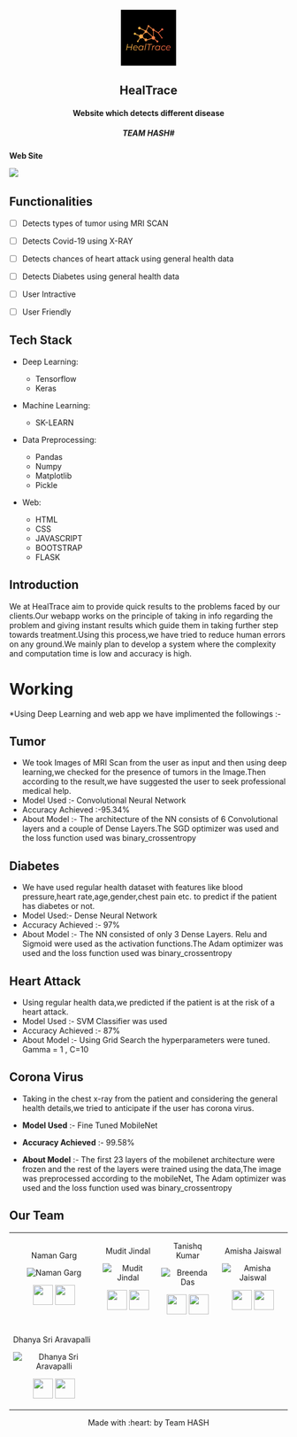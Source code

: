 <p align="center">
<a href="https://github.com/Namangarg110/Diagnoze/blob/master/static/images/logo3.png">
	<img src="https://github.com/Namangarg110/Diagnoze/blob/master/static/images/logo3.png" width=20%/>
</a>
	<h2 align="center"> HealTrace </h2>
	<h4 align="center"> Website which detects different disease</h4>
	<h5 align="center"> TEAM HASH# </h5>
</p>


__Web Site__

<img src="https://github.com/Namangarg110/Diagnoze/blob/master/static/images/screen-capture%20(online-video-cutter.com).gif" />


## Functionalities

- [ ]  Detects types of tumor using MRI SCAN 
- [ ]  Detects Covid-19 using X-RAY
- [ ]  Detects chances of heart attack using general health data 
- [ ]  Detects Diabetes using general health data
- [ ]  User Intractive 
- [ ]  User Friendly


## Tech Stack
* Deep Learning:
	-  Tensorflow
	-  Keras
	 
* Machine Learning:
	-  SK-LEARN

* Data Preprocessing:
	-  Pandas
	-  Numpy
	-  Matplotlib
	-  Pickle
	
* Web:
	-  HTML
	-  CSS
	-  JAVASCRIPT
	-  BOOTSTRAP
	-  FLASK

	

## Introduction
We at HealTrace aim to provide quick results to the problems faced by our clients.Our webapp works on the principle of taking in info regarding the problem and giving instant results which guide them in taking further step towards treatment.Using this process,we have tried to reduce human errors on any ground.We mainly plan to develop a system where the complexity and computation time is low and accuracy is high.

# Working
*Using Deep Learning and web app we have implimented the followings :- 

## Tumor
* We took Images of MRI Scan from the user as input and then using deep learning,we checked for the presence of tumors in the Image.Then according to the result,we have suggested the user to seek professional medical help.
* Model Used :- Convolutional Neural Network
* Accuracy Achieved :-95.34%
* About Model :- The architecture of the NN consists of 6 Convolutional layers and a couple of Dense Layers.The SGD optimizer was used and the loss function used was binary_crossentropy

## Diabetes
* We have used regular health dataset with features like blood pressure,heart rate,age,gender,chest pain etc. to predict if the patient has diabetes or not.
* Model Used:- Dense Neural Network
* Accuracy Achieved :- 97%
* About Model :- The NN consisted of only 3 Dense Layers. Relu and Sigmoid were used as the activation functions.The Adam optimizer was used and the loss function used was binary_crossentropy

## Heart Attack 
* Using regular health data,we predicted if the patient is at the risk of a heart attack.
* Model Used :- SVM Classifier was used
* Accuracy Achieved :- 87%
* About Model :- Using Grid Search the hyperparameters were tuned. Gamma = 1 , C=10


## Corona Virus 
* Taking in the chest x-ray from the patient and considering the general health details,we tried to anticipate if the user has corona virus.

* **Model Used** :- Fine Tuned MobileNet

* **Accuracy Achieved** :- 99.58%

* **About Model** :- The first 23 layers of the mobilenet architecture were frozen and the rest of the layers were trained using the data,The image was preprocessed according to the mobileNet, The Adam optimizer was used and the loss function used was binary_crossentropy





## Our Team 

<table>
<tr align="center">


<td>

Naman Garg

<p align="center">
<img src = "https://avatars.githubusercontent.com/u/40496687?s=400&u=aeba7754d8bba23a2ab9fb2d794cc316b2b6a84b&v=4"  height="120" alt="Naman Garg">
</p>
<p align="center">
<a href = "https://github.com/Namangarg110"><img src = "http://www.iconninja.com/files/241/825/211/round-collaboration-social-github-code-circle-network-icon.svg" width="36" height = "36"/></a>
<a href = "https://www.linkedin.com/in/naman-garg-3790b917a/">
<img src = "http://www.iconninja.com/files/863/607/751/network-linkedin-social-connection-circular-circle-media-icon.svg" width="36" height="36"/>
</a>
</p>
</td>


<td>

Mudit Jindal 

<p align="center">
<img src = "https://avatars.githubusercontent.com/u/60563356?s=400&u=09a4f1f24803e0bd5cdc674e0fa021ca791fe126&v=4"  height="120"
alt="Mudit Jindal">
</p>
<p align="center">
<a href = "https://github.com/mudit14224"><img src = "http://www.iconninja.com/files/241/825/211/round-collaboration-social-github-code-circle-network-icon.svg" width="36" height = "36"/></a>
<a href = "https://www.linkedin.com/in/mudit-jindal-40521a18b/">
<img src = "http://www.iconninja.com/files/863/607/751/network-linkedin-social-connection-circular-circle-media-icon.svg" width="36" height="36"/>
</a>
</p>
</td>



<td>

Tanishq Kumar

<p align="center">
<img src = "https://avatars.githubusercontent.com/u/66270248?s=400&u=970a9ef7dcdc609ab393c89d5bef50fb63380af5&v=4"  height="120" alt="Breenda Das">
</p>
<p align="center">
<a href = "https://github.com/tanishq20"><img src = "http://www.iconninja.com/files/241/825/211/round-collaboration-social-github-code-circle-network-icon.svg" width="36" height = "36"/></a>
<a href = "https://www.linkedin.com/in/tanishq-kumar-b03a52194/">
<img src = "http://www.iconninja.com/files/863/607/751/network-linkedin-social-connection-circular-circle-media-icon.svg" width="36" height="36"/>
</a>
</p>
</td>

<td>

Amisha Jaiswal

<p align="center">
<img src = "https://avatars.githubusercontent.com/u/66247959?s=400&u=9d53158da177d70996607715a9fb2cd2e9ad8214&v=4"  height="120"
alt="Amisha Jaiswal">
</p>
<p align="center">
<a href = "https://github.com/amishajais21"><img src = "http://www.iconninja.com/files/241/825/211/round-collaboration-social-github-code-circle-network-icon.svg" width="36" height = "36"/></a>
<a href = "https://www.linkedin.com/in/amisha-jaiswal-8532b1169/">
<img src = "http://www.iconninja.com/files/863/607/751/network-linkedin-social-connection-circular-circle-media-icon.svg" width="36" height="36"/>
</a>
</p>
</td>
</tr>

<td>

Dhanya Sri Aravapalli

<p align="center">
<img src = "https://avatars.githubusercontent.com/u/71751040?s=400&u=18a3a39e283646ff410a2032c216cc97ec0529ca&v=4"  height="120"
alt="Dhanya Sri Aravapalli">
</p>
<p align="center">
<a href = "https://github.com/Dhanya-26"><img src = "http://www.iconninja.com/files/241/825/211/round-collaboration-social-github-code-circle-network-icon.svg" width="36" height = "36"/></a>
<a href = "https://www.linkedin.com/in/dhanya-sri-aravapalli-70a6851a5/">
<img src = "http://www.iconninja.com/files/863/607/751/network-linkedin-social-connection-circular-circle-media-icon.svg" width="36" height="36"/>
</a>
</p>
</td>
</tr>
  </table>

<p align="center">
	Made with :heart: by Team HASH</a>
</p>
